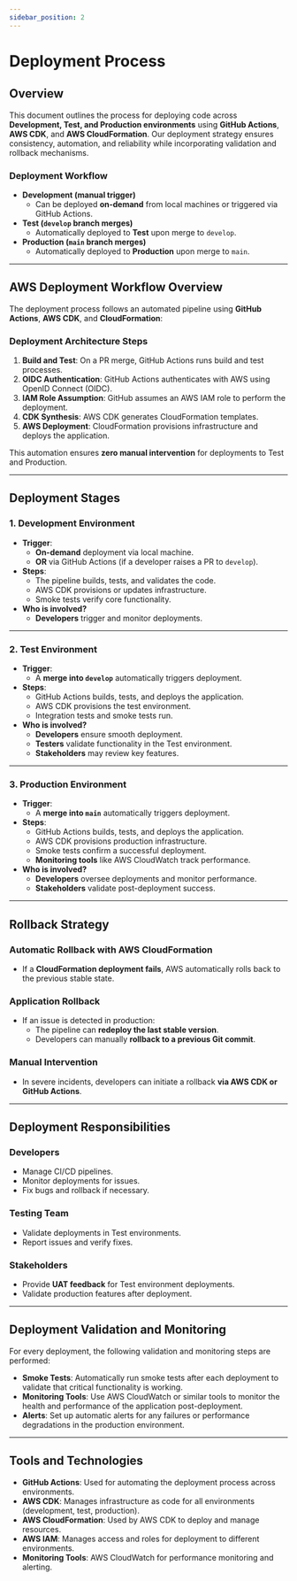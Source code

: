 ```yaml
---
sidebar_position: 2
---
```


# Deployment Process

## Overview

This document outlines the process for deploying code across **Development, Test, and Production environments** using **GitHub Actions**, **AWS CDK**, and **AWS CloudFormation**. Our deployment strategy ensures consistency, automation, and reliability while incorporating validation and rollback mechanisms.

### **Deployment Workflow**

- **Development (manual trigger)**
  - Can be deployed **on-demand** from local machines or triggered via GitHub Actions.
- **Test (`develop` branch merges)**
  - Automatically deployed to **Test** upon merge to `develop`.
- **Production (`main` branch merges)**
  - Automatically deployed to **Production** upon merge to `main`.

---

## **AWS Deployment Workflow Overview**

The deployment process follows an automated pipeline using **GitHub Actions**, **AWS CDK**, and **CloudFormation**:

### **Deployment Architecture Steps**

1. **Build and Test**: On a PR merge, GitHub Actions runs build and test processes.
2. **OIDC Authentication**: GitHub Actions authenticates with AWS using OpenID Connect (OIDC).
3. **IAM Role Assumption**: GitHub assumes an AWS IAM role to perform the deployment.
4. **CDK Synthesis**: AWS CDK generates CloudFormation templates.
5. **AWS Deployment**: CloudFormation provisions infrastructure and deploys the application.

This automation ensures **zero manual intervention** for deployments to Test and Production.

---

## **Deployment Stages**

### **1. Development Environment**

- **Trigger**:
  - **On-demand** deployment via local machine.
  - **OR** via GitHub Actions (if a developer raises a PR to `develop`).
- **Steps**:
  - The pipeline builds, tests, and validates the code.
  - AWS CDK provisions or updates infrastructure.
  - Smoke tests verify core functionality.
- **Who is involved?**
  - **Developers** trigger and monitor deployments.

---

### **2. Test Environment**

- **Trigger**:
  - A **merge into `develop`** automatically triggers deployment.
- **Steps**:
  - GitHub Actions builds, tests, and deploys the application.
  - AWS CDK provisions the test environment.
  - Integration tests and smoke tests run.
- **Who is involved?**
  - **Developers** ensure smooth deployment.
  - **Testers** validate functionality in the Test environment.
  - **Stakeholders** may review key features.

---

### **3. Production Environment**

- **Trigger**:
  - A **merge into `main`** automatically triggers deployment.
- **Steps**:
  - GitHub Actions builds, tests, and deploys the application.
  - AWS CDK provisions production infrastructure.
  - Smoke tests confirm a successful deployment.
  - **Monitoring tools** like AWS CloudWatch track performance.
- **Who is involved?**
  - **Developers** oversee deployments and monitor performance.
  - **Stakeholders** validate post-deployment success.

---

## **Rollback Strategy**

### **Automatic Rollback with AWS CloudFormation**

- If a **CloudFormation deployment fails**, AWS automatically rolls back to the previous stable state.

### **Application Rollback**

- If an issue is detected in production:
  - The pipeline can **redeploy the last stable version**.
  - Developers can manually **rollback to a previous Git commit**.

### **Manual Intervention**

- In severe incidents, developers can initiate a rollback **via AWS CDK or GitHub Actions**.

---

## **Deployment Responsibilities**

### **Developers**

- Manage CI/CD pipelines.
- Monitor deployments for issues.
- Fix bugs and rollback if necessary.

### **Testing Team**

- Validate deployments in Test environments.
- Report issues and verify fixes.

### **Stakeholders**

- Provide **UAT feedback** for Test environment deployments.
- Validate production features after deployment.

---

## Deployment Validation and Monitoring

For every deployment, the following validation and monitoring steps are performed:

- **Smoke Tests**: Automatically run smoke tests after each deployment to validate that critical functionality is working.
- **Monitoring Tools**: Use AWS CloudWatch or similar tools to monitor the health and performance of the application post-deployment.
- **Alerts**: Set up automatic alerts for any failures or performance degradations in the production environment.

---

## Tools and Technologies

- **GitHub Actions**: Used for automating the deployment process across environments.
- **AWS CDK**: Manages infrastructure as code for all environments (development, test, production).
- **AWS CloudFormation**: Used by AWS CDK to deploy and manage resources.
- **AWS IAM**: Manages access and roles for deployment to different environments.
- **Monitoring Tools**: AWS CloudWatch for performance monitoring and alerting.
